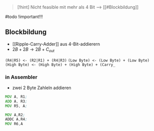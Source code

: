 
> [!hint] Nicht feasible mit mehr als 4 Bit --> [[#Blockbildung]]




#todo !important!!!


## Blockbildung
- [[Ripple-Carry-Adder]] aus 4-Bit-addierern 
- $2B+2B \rightarrow 2B + C_{out}$


`(R4|R5) <- (R2|R1) + (R4|R3)`
`(Low Byte) <- (Low Byte) + (Low Byte)`
`(High Byte) <- (High Byte) + (High Byte) + (Carry_`

### in Assembler
- zwei $2$ Byte Zahleln addieren
```asm
MOV A, R1;
ADD A, R3;
MOV R5, A;

MOV A,R2;
ADDC A,R4;
MOV R6,A
```